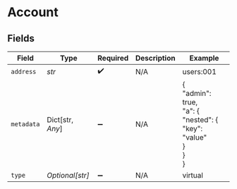 # Account


## Fields

| Field                                                    | Type                                                     | Required                                                 | Description                                              | Example                                                  |
| -------------------------------------------------------- | -------------------------------------------------------- | -------------------------------------------------------- | -------------------------------------------------------- | -------------------------------------------------------- |
| `address`                                                | *str*                                                    | :heavy_check_mark:                                       | N/A                                                      | users:001                                                |
| `metadata`                                               | Dict[str, *Any*]                                         | :heavy_minus_sign:                                       | N/A                                                      | {<br/>"admin": true,<br/>"a": {<br/>"nested": {<br/>"key": "value"<br/>}<br/>}<br/>} |
| `type`                                                   | *Optional[str]*                                          | :heavy_minus_sign:                                       | N/A                                                      | virtual                                                  |